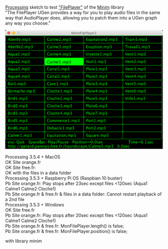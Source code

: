 [Processing](https://processing.org/) sketch to test ["FilePlayer"](http://code.compartmental.net/minim/fileplayer_class_fileplayer.html) of the [Minim](http://code.compartmental.net/minim/) library   
"The FilePlayer UGen provides a way for you to play audio files in the same way that AudioPlayer does, allowing you to patch them into a UGen graph any way you choose."  

![MinimFilePlayer2](MinimFilePlayer2.png)

Processing 3.5.4 + MacOS  
   OK Site orange.fr  
   OK Site free.fr:  
   OK with the files in a data folder  
Processing 3.5.3 + Raspberry Pi OS (Raspbian 10 buster)  
   Pb Site orange.fr: Play stops after 23sec except files <120sec (Aqua1 Calme1 Calme2 Cloche1)  
   Pb Site orange.fr & free.fr & files in a data folder: Cannot restart playback of a 2nd file  
Processing 3.5.3 + Windows  
   OK Site free.fr  
   Pb Site orange.fr: Play stops after 20sec except files <120sec (Aqua1 Calme1 Calme2 Cloche1)  
Pb Site orange.fr & free.fr: MonFilePlayer.length()   is false;  
Pb Site orange.fr & free.fr: MonFilePlayer.position() is false;  

with library minim  
